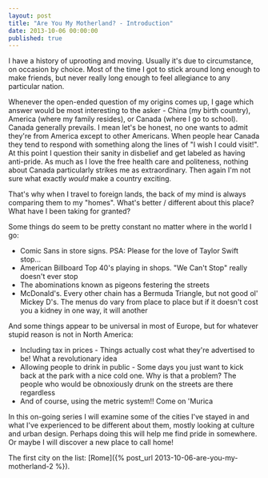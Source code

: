 ```yaml
---
layout: post
title: "Are You My Motherland? - Introduction"
date: 2013-10-06 00:00:00
published: true
---
```


I have a history of uprooting and moving. Usually it's due to circumstance, on 
occasion by choice. Most of the time I got to stick around long enough to make 
friends, but never really long enough to feel allegiance to any particular 
nation.

Whenever the open-ended question of my origins comes up, I gage which answer 
would be most interesting to the asker - China (my birth country), America 
(where my family resides), or Canada (where I go to school).  Canada generally 
prevails. I mean let's be honest, no one wants to admit they're from America 
except to other Americans. When people hear Canada they tend to respond with 
something along the lines of "I wish I could visit!". At this point I question 
their sanity in disbelief and get labeled as having anti-pride.  As much as I 
love the free health care and politeness, nothing about Canada particularly 
strikes me as extraordinary. Then again I'm not sure what exactly _would_ make a 
country exciting.

That's why when I travel to foreign lands, the back of my mind is always 
comparing them to my "homes". What's better / different about this place? What 
have I been taking for granted?

Some things do seem to be pretty constant no matter where in the world I go:

- Comic Sans in store signs. PSA: Please for the love of Taylor Swift stop...
- American Billboard Top 40's playing in shops. "We Can't Stop" really doesn't 
ever stop
- The abominations known as pigeons festering the streets
- McDonald's. Every other chain has a Bermuda Triangle, but not good ol' Mickey 
D's. The menus do vary from place to place but if it doesn't cost you a kidney 
in one way, it will another

And some things appear to be universal in most of Europe, but for whatever 
stupid reason is not in North America:

- Including tax in prices - Things actually cost what they're advertised to be! 
What a revolutionary idea
- Allowing people to drink in public - Some days you just want to kick back at 
the park with a nice cold one. Why is that a problem? The people who would be 
obnoxiously drunk on the streets are there regardless
- And of course, using the metric system!! Come on 'Murica

In this on-going series I will examine some of the cities I've stayed in and 
what I've experienced to be different about them, mostly looking at culture and 
urban design.  Perhaps doing this will help me find pride in somewhere. Or maybe 
I will discover a new place to call home!

The first city on the list: [Rome]({% post_url 2013-10-06-are-you-my-motherland-2 %}).

